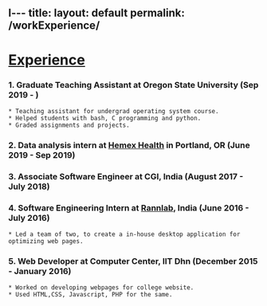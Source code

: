 l---
title:
layout: default
permalink: /workExperience/
---
# <u>Experience</u>

### 1. Graduate Teaching Assistant at Oregon State University (Sep 2019 - )
    * Teaching assistant for undergrad operating system course.
    * Helped students with bash, C programming and python.
    * Graded assignments and projects.

### 2. Data analysis intern at [Hemex Health](http://hemexhealth.com/) in Portland, OR (June 2019 - Sep 2019)
    
### 3. Associate Software Engineer at CGI, India (August 2017 - July 2018)

### 4. Software Engineering Intern at [Rannlab](www.rannlab.com), India (June 2016 - July 2016)
    * Led a team of two, to create a in-house desktop application for optimizing web pages.
    
### 5. Web Developer at Computer Center, IIT Dhn (December 2015 - January 2016)
    * Worked on developing webpages for college website.
    * Used HTML,CSS, Javascript, PHP for the same.